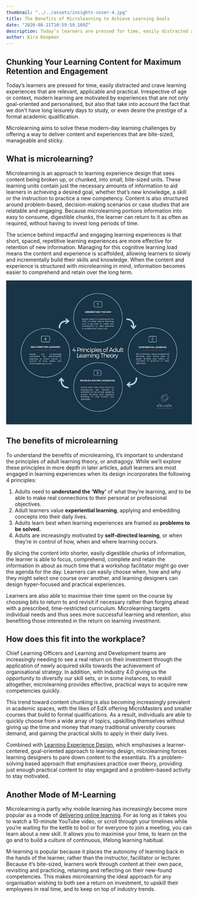 ```yaml
---
thumbnail: "../../assets/insights-cover-4.jpg"
title: The Benefits of Microlearning to Achieve Learning Goals
date: "2020-08-21T10:59:59.169Z"
description: Today’s learners are pressed for time, easily distracted and crave learning experiences that are relevant, applicable and practical. Irrespective of age or context, modern learning are motivated by experiences that are not only goal-oriented and personalised, but also that take into account the fact that we don’t have long leisurely days to study, or even desire the prestige of a formal academic qualification.
author: Kira Koopman
---
```


## Chunking Your Learning Content for Maximum Retention and Engagement

Today’s learners are pressed for time, easily distracted and crave learning experiences that are relevant, applicable and practical. Irrespective of age or context, modern learning are motivated by experiences that are not only goal-oriented and personalised, but also that take into account the fact that we don’t have long leisurely days to study, or even desire the prestige of a formal academic qualification.

Microlearning aims to solve these modern-day learning challenges by offering a way to deliver content and experiences that are bite-sized, manageable and sticky.

## What is microlearning?

Microlearning is an approach to learning experience design that sees content being broken up, or chunked, into small, bite-sized units. These learning units contain just the necessary amounts of information to aid learners in achieving a desired goal, whether that’s new knowledge, a skill or the instruction to practice a new competency. Content is also structured around problem-based, decision-making scenarios or case studies that are relatable and engaging. Because microlearning portions information into easy to consume, digestible chunks, the learner can return to it as often as required, without having to invest long periods of time.

The science behind impactful and engaging learning experiences is that short, spaced, repetitive learning experiences are more effective for retention of new information. Managing for this cognitive learning load means the content and experience is scaffolded, allowing learners to slowly and incrementally build their skills and knowledge. When the content and experience is structured with microlearning in mind, information becomes easier to comprehend and retain over the long term.

![Four Principles Of Adult Learning Theory](./four-principles-of-adult-learning-theory.jpg)

## The benefits of microlearning

To understand the benefits of microlearning, it’s important to understand the principles of adult learning theory, or andragogy. While we’ll explore these principles in more depth in later articles, adult learners are most engaged in learning experiences when its design incorporates the following 4 principles:

1. Adults need to **understand the ‘Why’** of what they’re learning, and to be able to make real connections to their personal or professional objectives.
2. Adult learners value **experiential learning**, applying and embedding concepts into their daily lives.
3. Adults learn best when learning experiences are framed as **problems to be solved.**
4. Adults are increasingly motivated by **self-directed learning**, or when they’re in control of how, when and where learning occurs.

By slicing the content into shorter, easily digestible chunks of information, the learner is able to focus, comprehend, complete and retain the information in about as much time that a workshop facilitator might go over the agenda for the day. Learners can easily choose when, how and why they might select one course over another, and learning designers can design hyper-focused and practical experiences.

Learners are also able to maximise their time spent on the course by choosing bits to return to and revisit if necessary rather than forging ahead with a prescribed, time-restricted curriculum. Microlearning targets individual needs and thus sees more successful learning and retention, also benefiting those interested in the return on learning investment.

## How does this fit into the workplace?

Chief Learning Officers and Learning and Development teams are increasingly needing to see a real return on their investment through the application of newly acquired skills towards the achievement of organisational strategy. In addition, with Industry 4.0 giving us the opportunity to diversify our skill sets, or in some instances, to reskill altogether, microlearning provides effective, practical ways to acquire new competencies quickly.

This trend toward content chunking is also becoming increasingly prevalent in academic spaces, with the likes of EdX offering MicroMasters and smaller courses that build to formal qualifications. As a result, individuals are able to quickly choose from a wide array of topics, upskilling themselves without giving up the time and money that many traditional university courses demand, and gaining the practical skills to apply in their daily lives.

Combined with <a href="/insights/what-is-learning-experience-design" rel="noopener nofollow">Learning Experience Design</a>, which emphasises a learner-centered, goal-oriented approach to learning design, microlearning forces learning designers to pare down content to the essentials. It’s a problem-solving based approach that emphasises practice over theory, providing just enough practical content to stay engaged and a problem-based activity to stay motivated.

## Another Mode of M-Learning

Microlearning is partly why mobile learning has increasingly become more popular as a mode of <a href="/insights/five-reasons-why-you-should-invest-in-digital-learning" rel="noopener nofollow">delivering online learning</a>. For as long as it takes you to watch a 10-minute YouTube video, or scroll through your timelines while you’re waiting for the kettle to boil or for everyone to join a meeting, you can learn about a new skill. It allows you to maximise your time, to learn on the go and to build a culture of continuous, lifelong learning habitual.

M-learning is popular because it places the autonomy of learning back in the hands of the learner, rather than the instructor, facilitator or lecturer. Because it’s bite-sized, learners work through content at their own pace, revisiting and practicing, retaining and reflecting on their new-found competencies. This makes microlearning the ideal approach for any organisation wishing to both see a return on investment, to upskill their employees in real time, and to keep on top of industry trends.

